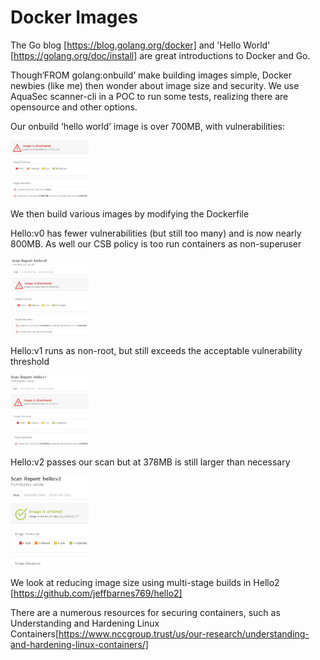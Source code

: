 # Docker Images

The Go blog [https://blog.golang.org/docker] and 'Hello World' [https://golang.org/doc/install] are great introductions to Docker and Go.

Though‘FROM golang:onbuild’ make building images simple, Docker newbies (like me) then wonder about image size and security.  We use AquaSec scanner-cli in a POC to run some tests, realizing there are opensource and other options.

Our onbuild ‘hello world’ image is over 700MB, with vulnerabilities:

<img src="img/onbuild.jpg" width="125">

We then build various images by modifying the Dockerfile

Hello:v0 has fewer vulnerabilities (but still too many) and is now nearly 800MB.  As well our CSB policy is too run containers as non-superuser

<img src="img/hello0.jpg" width="125">

Hello:v1 runs as non-root, but still exceeds the acceptable vulnerability threshold

<img src="img/hello1.jpg" width="125">

Hello:v2 passes our scan but at 378MB is still larger than necessary

<img src="img/hello2.jpg" width="125">

We look at reducing image size using multi-stage builds in Hello2 [https://github.com/jeffbarnes769/hello2]

There are a numerous resources for securing containers, such as Understanding and Hardening Linux Containers[https://www.nccgroup.trust/us/our-research/understanding-and-hardening-linux-containers/]